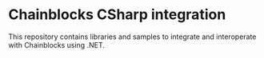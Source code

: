 # Chainblocks CSharp integration

This repository contains libraries and samples to integrate and interoperate with Chainblocks using .NET.
